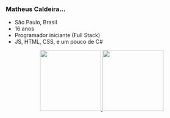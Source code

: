 ### Matheus Caldeira...

- São Paulo, Brasil
- 16 anos 
- Programador iniciante (Full Stack)
- JS, HTML, CSS, e um pouco de C#

<div align="center">
  <a href="https://github.com/MatheusCaldeira1"/>
  <img height="160em" src="https://github-readme-stats.vercel.app/api?username=MatheusCaldeira1&show_icons=true&theme=dracula&include_all_commits=true&count_private=true%22/%3E" />
  <img height="160em" src="https://github-readme-stats.vercel.app/api/top-langs/?username=MatheusCaldeira1&layout=compact&langs_count=7&theme=dracula%22/%3E" />
</div>
